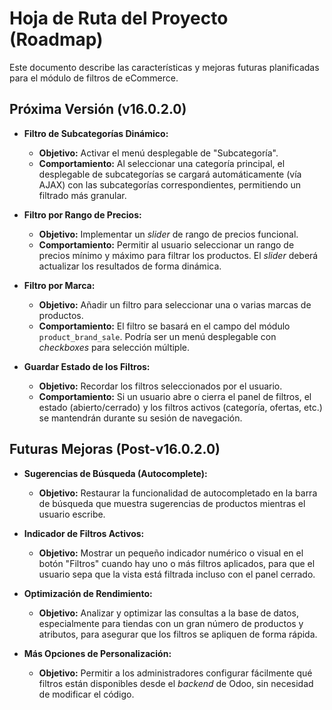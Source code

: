 # Hoja de Ruta del Proyecto (Roadmap)

Este documento describe las características y mejoras futuras planificadas para el módulo de filtros de eCommerce.

## Próxima Versión (v16.0.2.0)

* **Filtro de Subcategorías Dinámico:**
    * **Objetivo:** Activar el menú desplegable de "Subcategoría".
    * **Comportamiento:** Al seleccionar una categoría principal, el desplegable de subcategorías se cargará automáticamente (vía AJAX) con las subcategorías correspondientes, permitiendo un filtrado más granular.

* **Filtro por Rango de Precios:**
    * **Objetivo:** Implementar un *slider* de rango de precios funcional.
    * **Comportamiento:** Permitir al usuario seleccionar un rango de precios mínimo y máximo para filtrar los productos. El *slider* deberá actualizar los resultados de forma dinámica.

* **Filtro por Marca:**
    * **Objetivo:** Añadir un filtro para seleccionar una o varias marcas de productos.
    * **Comportamiento:** El filtro se basará en el campo del módulo `product_brand_sale`. Podría ser un menú desplegable con *checkboxes* para selección múltiple.

* **Guardar Estado de los Filtros:**
    * **Objetivo:** Recordar los filtros seleccionados por el usuario.
    * **Comportamiento:** Si un usuario abre o cierra el panel de filtros, el estado (abierto/cerrado) y los filtros activos (categoría, ofertas, etc.) se mantendrán durante su sesión de navegación.

## Futuras Mejoras (Post-v16.0.2.0)

* **Sugerencias de Búsqueda (Autocomplete):**
    * **Objetivo:** Restaurar la funcionalidad de autocompletado en la barra de búsqueda que muestra sugerencias de productos mientras el usuario escribe.

* **Indicador de Filtros Activos:**
    * **Objetivo:** Mostrar un pequeño indicador numérico o visual en el botón "Filtros" cuando hay uno o más filtros aplicados, para que el usuario sepa que la vista está filtrada incluso con el panel cerrado.

* **Optimización de Rendimiento:**
    * **Objetivo:** Analizar y optimizar las consultas a la base de datos, especialmente para tiendas con un gran número de productos y atributos, para asegurar que los filtros se apliquen de forma rápida.

* **Más Opciones de Personalización:**
    * **Objetivo:** Permitir a los administradores configurar fácilmente qué filtros están disponibles desde el *backend* de Odoo, sin necesidad de modificar el código.